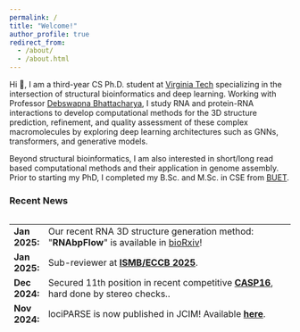 ```yaml
---
permalink: /
title: "Welcome!"
author_profile: true
redirect_from: 
  - /about/
  - /about.html
---
```


Hi 👋, I am a third-year CS Ph.D. student at [Virginia Tech](https://www.vt.edu) specializing in the intersection of structural bioinformatics and deep learning. Working with Professor [Debswapna Bhattacharya](https://people.cs.vt.edu/dbhattacharya/), I study RNA and protein-RNA interactions to develop computational methods for the 3D structure prediction, refinement, and quality assessment of these complex macromolecules by exploring deep learning architectures such as GNNs, transformers, and generative models. 

Beyond structural bioinformatics, I am also interested in short/long read based computational methods and their application in genome assembly. Prior to starting my PhD, I completed my B.Sc. and M.Sc. in CSE from [BUET](https://www.buet.ac.bd/web/#/).

 
### **Recent News**

<style>
table, tr, td {
    border: none;
}
</style>
<div style="height:200px;overflow:auto;border:0px;border-collapse: collapse;" >
<table  border="none" style="border:0px;border-collapse: collapse;" rules="none" >
	<colgroup>
       <col span="1" style="width: 12%;">
       <col span="1" style="width: 88%;">
	</colgroup>


<tr>
	<td> <b> Jan 2025: </b> </td> 
	<td> Our recent RNA 3D structure generation method: "<b>RNAbpFlow</b>" is available in <a href="https://www.biorxiv.org/content/10.1101/2025.01.24.634669v1">bioRxiv</a>!</td>
	
</tr>

<tr>
	<td> <b> Jan 2025: </b> </td> 
	<td> Sub-reviewer at <b><a href="https://www.iscb.org/ismbeccb2025/home">ISMB/ECCB 2025</a></b>.</td>
	
</tr>

<tr>
	<td> <b> Dec 2024: </b> </td> 
	<td> Secured 11th position in recent competitive <b><a href="https://predictioncenter.org/casp16/index.cgi">CASP16</a></b>, hard done by stereo checks..</td>
	
</tr>

<tr>
	<td> <b> Nov 2024: </b> </td> 
	<td> lociPARSE is now published in JCIM! Available <b><a href="https://pubs.acs.org/doi/10.1021/acs.jcim.4c01621?fig=fig1&ref=pdf">here</a></b>.</td>
	
</tr>

<tr>
	<td> <b> Oct 2024: </b> </td> 
	<td> Reviewer at <b><a href="https://ieeexplore.ieee.org/xpl/RecentIssue.jsp?punumber=8857">IEEE/ACM Transactions on Computational Biology and Bioinformatics</a></b>.</td>
	
</tr>

<tr>
	<td> <b> Sep 2024: </b> </td> 
	<td> Sub-reviewer at <b><a href="https://wi-lab.com/cyberchair/2024/bibm24/index.php">IEE BIBM 2024</a></b>.</td>
	
</tr>

<tr>
	<td> <b> July 2024: </b> </td> 
	<td> Presented our work lociPARSE as a poster with a flash talk in the iRNA track at <b><a href="https://www.iscb.org/ismb2024/programme-schedule/posters">ISMB 2024</a></b>.</td>
	
</tr>

<tr>
	<td> <b> July 2024: </b> </td> 
	<td> Sub-reviewer at <b><a href="https://wi-lab.com/cyberchair/2024/bibm24/index.php">IEE BIBM 2024</a></b>.</td>
	
</tr>

<tr>
	<td> <b> July 2024: </b> </td> 
	<td> Published my first paper as a PhD student! Title: "The landscape of RNA 3D structure modeling with transformer networks”. Available <b><a href="https://doi.org/10.1093/biomethods/bpae047">here</a></b>. </td>
	
</tr>

<tr>
	<td> <b> June 2024: </b> </td> 
	<td> Sub-reviewer at <b><a href="https://biokdd.org/biokdd24/">BIOKDD 2024</a></b>.</td>
	
</tr>

<tr>
	<td> <b> Jan 2024: </b> </td> 
	<td> Our paper titled: "EquiPNAS: improved protein-nucleic acid binding site prediction using protein-language-model-informed equivariant deep graph neural networks" is accepted in <b><a href="https://doi.org/10.1093/nar/gkae039">NAR</a></b>. </td>
	
</tr>

<tr>
	<td> <b> Nov 2023: </b> </td> 
	<td> Our recent paper titled: "lociPARSE: a locality-aware invariant point attention model for scoring RNA 3D structures" is available in <a href="https://www.biorxiv.org/content/10.1101/2023.11.04.565599v1">bioRxiv</a>.</td>

</tr>
 
 <tr>
	 <td> <b> Aug 2022: </b> </td>
	 <td> Excited to join <a href="https://people.cs.vt.edu/dbhattacharya/">Bhattacharya Lab</a> to start my PhD journey!</td>
  
</tr>

</table>
